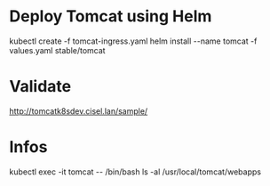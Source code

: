 # Deploy Tomcat using Helm
kubectl create -f tomcat-ingress.yaml
helm install --name tomcat -f values.yaml stable/tomcat 

# Validate
http://tomcatk8sdev.cisel.lan/sample/

# Infos
kubectl exec -it tomcat -- /bin/bash
ls -al /usr/local/tomcat/webapps
